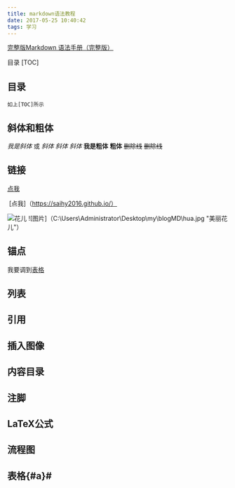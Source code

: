 ```yaml
---
title: markdown语法教程
date: 2017-05-25 10:40:42
tags: 学习
---
```

[完整版Markdown 语法手册（完整版）](http://blog.leanote.com/post/freewalk/Markdown-%E8%AF%AD%E6%B3%95%E6%89%8B%E5%86%8C#title)

目录
[TOC]

## 目录
	如上[TOC]所示
## 斜体和粗体
*我是斜体* 或 _斜体_
	*斜体*  _斜体_
**我是粗体**
	**粗体**
~~删除线~~
	~~删除线~~
## 链接

[点我](https://saihy2016.github.io/)

​	[点我]（https://saihy2016.github.io/）

![花儿](C:\Users\Administrator\Desktop\my\blogMD\hua.jpg '美丽的花儿' )
	![图片]（C:\Users\Administrator\Desktop\my\blogMD\hua.jpg "美丽花儿"）

## 锚点
 我要调到[表格](#a)
## 列表
## 引用
## 插入图像
## 内容目录
## 注脚
## LaTeX公式
## 流程图
## 表格{#a}#
